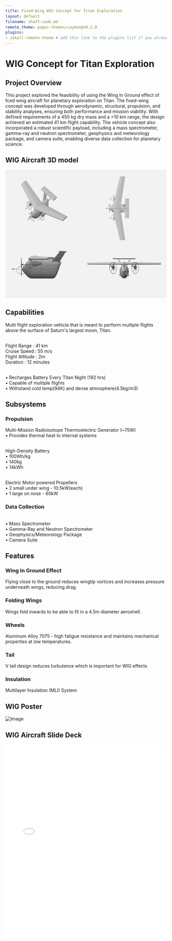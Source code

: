 ```yaml
---
title: Fixed-Wing WIG Concept for Titan Exploration
layout: default
filename: shaft-code.md
remote_theme: pages-themes/cayman@v0.2.0
plugins:
- jekyll-remote-theme # add this line to the plugins list if you already have one
--- 
```

# WIG Concept for Titan Exploration

## Project Overview
This project explored the feasibility of using the Wing In Ground effect of fced wing aircraft for planetary exploration on Titan.
The fixed-wing concept was developed through aerodynamic, structural, propulsion, and stability analyses, ensuring both performance and mission
viability. With defined requirements of a 450 kg dry mass and a >10 km range, the design achieved an estimated 41 km flight capability. The vehicle
concept also incorporated a robust scientific payload, including a mass spectrometer, gamma-ray and neutron spectrometer, geophysics and meteorology 
package, and camera suite, enabling diverse data collection for planetary science.

## WIG Aircraft 3D model
<img width="600" height="400" alt="Image" src="docs/WIG CAD.png" /><br/>
## Capabilities
Multi flight exploration vehicle that is meant to perform multiple flights above the surface of Saturn's largest moon, Titan.

<br/> Flight Range : 41 km
<br/> Cruise Speed : 55 m/s
<br/> Flight Altitude : 2m
<br/> Duration : 12 minutes

<br/> •  Recharges Battery Every Titan Night (192 hrs)
<br/> •  Capable of multiple flights
<br/> •  Withstand cold temp(94K) and dense atmosphere(4.5kg/m3)

## Subsystems
### Propulsion
Multi-Mission Radioisotope Thermoelectric Generator (~75W)
<br/>• Provides thermal heat to internal systems

<br/>High-Density Battery
<br/>• 100Wh/kg
<br/>• 140kg
<br/>• 14kWh

<br/>Electric Motor powered Propellers
<br/>• 2 small under wing - 10.5kW(each)
<br/>• 1 large on nose - 60kW

### Data Collection
<br/>• Mass Spectrometer
<br/>• Gamma-Ray and Neutron Spectrometer
<br/>• Geophysics/Meteorology Package
<br/>• Camera Suite

## Features
### Wing In Ground Effect
Flying close to the ground reduces wingtip vortices and increases pressure underneath wings, reducing drag. 
### Folding Wings
Wings fold inwards to be able to fit in a 4.5m diameter aeroshell.
### Wheels
Aluminum Alloy 7075 - high fatigue resistance and maintains mechanical properties at low temperatures.
### Tail
V tail design reduces turbulence which is important for WIG effects
### Insulation
Multilayer Insulation (MLI) System
## WIG Poster
<img width="600" height="400" alt="Image" src="Titan WIG Poster.png" /><br/>

## WIG Aircraft Slide Deck
<iframe src="docs/Titan WIG Slide Deck.pdf" width="100%" height="600px" style="border: none;"></iframe>
